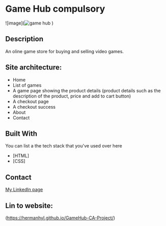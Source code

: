 # Game Hub compulsory 

![image](![game hub](https://github.com/Hermanhyl/GameHub-CA-Project/assets/60390638/09dfcefe-ca07-4449-8d60-8259211df13b)
)

## Description

An oline game store for buying and selling video games. 

## Site architecture:

- Home
- List of games
- A game page showing the product details (product details such as the description of the product, price and add to cart button)
- A checkout page
- A checkout success
- About
- Contact

## Built With

You can list a the tech stack that you've used over here

- [HTML]
- [CSS]

## Contact

[My LinkedIn page](https://www.linkedin.com/in/herman-hylland/)

## Lin to website: 

(https://hermanhyl.github.io/GameHub-CA-Project/)

